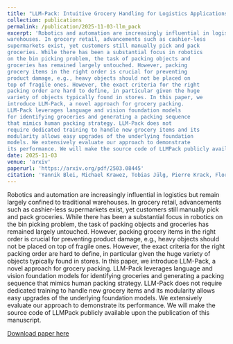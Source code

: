 ```yaml
---
title: "LLM-Pack: Intuitive Grocery Handling for Logistics Applications"
collection: publications
permalink: /publication/2025-11-03-llm_pack
excerpt: 'Robotics and automation are increasingly influential in logistics but remain largely confined to traditional
warehouses. In grocery retail, advancements such as cashier-less
supermarkets exist, yet customers still manually pick and pack
groceries. While there has been a substantial focus in robotics
on the bin picking problem, the task of packing objects and
groceries has remained largely untouched. However, packing
grocery items in the right order is crucial for preventing
product damage, e.g., heavy objects should not be placed on
top of fragile ones. However, the exact criteria for the right
packing order are hard to define, in particular given the huge
variety of objects typically found in stores. In this paper, we
introduce LLM-Pack, a novel approach for grocery packing.
LLM-Pack leverages language and vision foundation models
for identifying groceries and generating a packing sequence
that mimics human packing strategy. LLM-Pack does not
require dedicated training to handle new grocery items and its
modularity allows easy upgrades of the underlying foundation
models. We extensively evaluate our approach to demonstrate
its performance. We will make the source code of LLMPack publicly available upon the publication of this manuscript.'
date: 2025-11-03
venue: 'arxiv'
paperurl: 'https://arxiv.org/pdf/2503.08445'
citation: 'Yannik Blei, Michael Krawez, Tobias Jülg, Pierre Krack, Florian Walter and Wolfram Burgard'
---
```

Robotics and automation are increasingly influential in logistics but remain largely confined to traditional
warehouses. In grocery retail, advancements such as cashier-less
supermarkets exist, yet customers still manually pick and pack
groceries. While there has been a substantial focus in robotics
on the bin picking problem, the task of packing objects and
groceries has remained largely untouched. However, packing
grocery items in the right order is crucial for preventing
product damage, e.g., heavy objects should not be placed on
top of fragile ones. However, the exact criteria for the right
packing order are hard to define, in particular given the huge
variety of objects typically found in stores. In this paper, we
introduce LLM-Pack, a novel approach for grocery packing.
LLM-Pack leverages language and vision foundation models
for identifying groceries and generating a packing sequence
that mimics human packing strategy. LLM-Pack does not
require dedicated training to handle new grocery items and its
modularity allows easy upgrades of the underlying foundation
models. We extensively evaluate our approach to demonstrate
its performance. We will make the source code of LLMPack publicly available upon the publication of this manuscript.

[Download paper here](https://arxiv.org/pdf/2503.08445)
